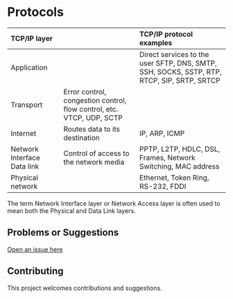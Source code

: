 # Protocols

|TCP/IP layer	|		| TCP/IP protocol examples	|
| :---------------- | :---------------- | :---------------- |
|Application 	| |	Direct services to the user	SFTP, DNS, SMTP, SSH, SOCKS, SSTP, RTP, RTCP, SIP, SRTP, SRTCP|	
|Transport 		|Error control, congestion control, flow control, etc.	VTCP, UDP, SCTP	|
|Internet 		|Routes data to its destination	|IP, ARP, ICMP	|
|Network Interface 	Data link |	Control of access to the network media |	PPTP, L2TP, HDLC, DSL, Frames, Network Switching, MAC address	|
|Physical network | |	Ethernet, Token Ring, RS-232, FDDI|

The term Network Interface layer or Network Access layer is often used to mean both the Physical and Data Link layers. 

## Problems or Suggestions

[Open an issue here](https://github.com/tymyrddin/orchard/issues)

## Contributing

This project welcomes contributions and suggestions. 
